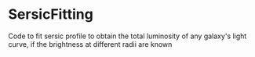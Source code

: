 # SersicFitting
Code to fit sersic profile to obtain the total luminosity of any galaxy's light curve, if the brightness at different radii are known
